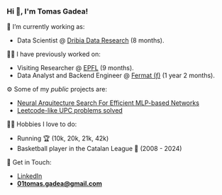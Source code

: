 ### Hi 👋, I'm Tomas Gadea!

🔭 I’m currently working as:
* Data Scientist @ [Dribia Data Research](https://dribia.com/en/) (8 months).

👨‍💻 I have previously worked on:
* Visiting Researcher @ [EPFL](https://www.epfl.ch/en/) (9 months).
* Data Analyst and Backend Engineer @ [Fermat (ƒ)](https://fermat.app/) (1 year 2 months).

⚙️ Some of my _public_ projects are:
* [Neural Arquitecture Search For Efficient MLP-based Networks](https://github.com/TomasGadea/MLP-NAS)
* [Leetcode-like UPC problems solved](https://github.com/TomasGadea/Jutge-AP2)


🏃‍♂️ Hobbies I love to do:
* Running 🏆 (10k, 20k, 21k, 42k)
* Basketball player in the Catalan League 🏀 (2008 - 2024)

🙌 Get in Touch:
* [LinkedIn](https://www.linkedin.com/in/tomas-gadea/)
* **01tomas.gadea@gmail.com**


<!-- ![GitHub stats](https://github-readme-stats.vercel.app/api?username=TomasGadea&theme=radical) -->

<!--
**TomasGadea/TomasGadea** is a ✨ _special_ ✨ repository because its `README.md` (this file) appears on your GitHub profile.

Here are some ideas to get you started:

- 🔭 I’m currently working on ...
- 🌱 I’m currently learning ...
- 👯 I’m looking to collaborate on ...
- 🤔 I’m looking for help with ...
- 💬 Ask me about ...
- 📫 How to reach me: ...
- 😄 Pronouns: ...
- ⚡ Fun fact: ...
-->
